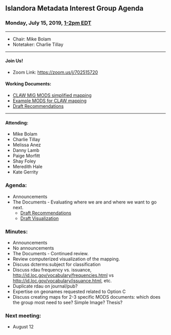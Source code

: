 ## Islandora Metadata Interest Group Agenda
### Monday, July 15, 2019, [1-2pm EDT](http://www.thetimezoneconverter.com/?t=1%20pm&tz=Toronto&)

---
* Chair: Mike Bolam
* Notetaker: Charlie Tillay
---

#### Join Us!
* Zoom Link: https://zoom.us/j/702515720

#### Working Documents:
* [CLAW MIG MODS simplified mapping](https://docs.google.com/spreadsheets/d/18u2qFJ014IIxlVpM3JXfDEFccwBZcoFsjbBGpvL0jJI/edit#gid=0)
* [Example MODS for CLAW mapping](https://docs.google.com/spreadsheets/d/1C2Xie7HUDSgRT5v4ldoJvlNdoXz2GHAPvL3PE3TOKW8/edit#gid=1829081124)
* [Draft Recommendations](https://docs.google.com/document/d/15qSO9YcALtYSqd6CUuGx0t8FwUJ5pPwVPz0PA5rU898/edit#heading=h.f9r6knw0rjvu)
---

#### Attending:
* Mike Bolam
* Charlie Tillay
* Melissa Anez
* Danny Lamb
* Paige Morfitt
* Shay Foley
* Meredith Hale
* Kate Gerrity


### Agenda:
* Announcements
* The Documents - Evaluating where we are and where we want to go next.
  * [Draft Recommendations](https://docs.google.com/document/d/15qSO9YcALtYSqd6CUuGx0t8FwUJ5pPwVPz0PA5rU898/edit#heading=h.f9r6knw0rjvu)
  * [Draft Visualization](https://github.com/islandora-interest-groups/Islandora-Metadata-Interest-Group/blob/master/Tools/Islandora%20RDF%20Mapping.jpg)

### Minutes:
* Announcements
 * No announcements
* The Documents - Continued review.
 * Review computerized visualization of the mapping.
 * Discuss dcterms:subject for classification
 * Discuss rdau frequency vs. issuance, http://id.loc.gov/vocabulary/frequencies.html vs http://id.loc.gov/vocabulary/issuance.html, etc.
 * Duplicate rdau on journal/pub?
 * Expertise on geonames requested related to Option C
 * Discuss creating maps for 2-3 specific MODS documents: which does the group most need to see? Simple Image? Thesis?
 
### Next meeting:
* August 12

